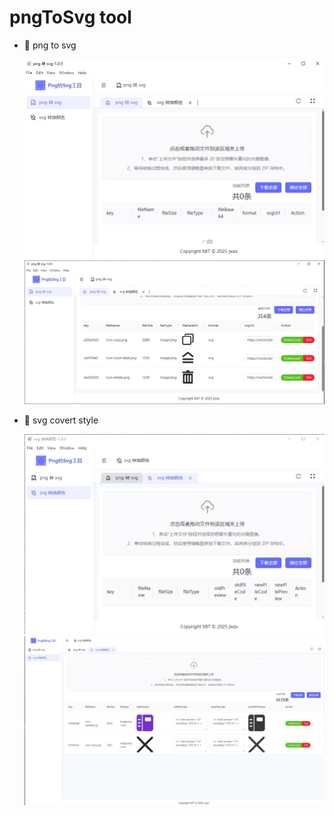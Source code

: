 # pngToSvg tool

- 🚖 png to svg

    ![](./public/images/example/1.png)
    ![](./public/images/example/1-1.png)
- 🚖 svg covert style

    ![](./public/images/example/2.png)
    ![](./public/images/example/2-1.png)